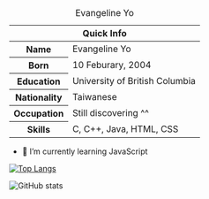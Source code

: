 
<table>
<caption>Evangeline Yo</caption>
<thead>
<tr>
<th colspan="2">Quick Info</th>
</tr>
</thead>
<tbody>
<tr><th scope='row'>Name</th><td>Evangeline Yo</td></tr>
<tr><th scope='row'>Born</th><td><time datetime="2004-02-10 8:00">10 Feburary, 2004</time></td></tr>
<tr><th scope='row'>Education</th><td>University of British Columbia</td></tr>
<tr><th scope='row'>Nationality</th><td>Taiwanese</td></tr>
<tr><th scope='row'>Occupation</th><td>Still discovering ^^</td></tr>
<tr><th scope='row'>Skills</th><td>C, C++, Java, HTML, CSS</td></tr>
</tbody>
</table>

- 🌱 I’m currently learning JavaScript  

[![Top Langs](https://github-readme-stats.vercel.app/api/top-langs/?username=EveYo)](https://github.com/anuraghazra/github-readme-stats)

![GitHub stats](https://github-readme-stats.vercel.app/api?username=EveYo&show_icons=true)  
